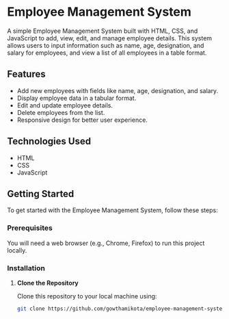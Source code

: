 
# Employee Management System

A simple Employee Management System built with HTML, CSS, and JavaScript to add, view, edit, and manage employee details. This system allows users to input information such as name, age, designation, and salary for employees, and view a list of all employees in a table format.

## Features

- Add new employees with fields like name, age, designation, and salary.
- Display employee data in a tabular format.
- Edit and update employee details.
- Delete employees from the list.
- Responsive design for better user experience.

## Technologies Used

- HTML
- CSS
- JavaScript

## Getting Started

To get started with the Employee Management System, follow these steps:

### Prerequisites

You will need a web browser (e.g., Chrome, Firefox) to run this project locally.

### Installation

1. **Clone the Repository**
   
   Clone this repository to your local machine using:
   ```bash
   git clone https://github.com/gowthamikota/employee-management-system.git
